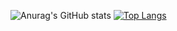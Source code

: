 ![Anurag's GitHub stats](https://github-readme-stats.vercel.app/api?username=ronglimfe&show_icons=true&theme=radical)
[![Top Langs](https://github-readme-stats.vercel.app/api/top-langs/?username=ronglimfe&layout=compact)](https://github.com/delay-100/github-readme-stats)
